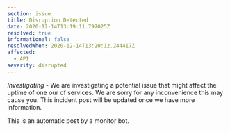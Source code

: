 ```yaml
---
section: issue
title: Disruption Detected
date: 2020-12-14T13:19:11.797025Z
resolved: true
informational: false
resolvedWhen: 2020-12-14T13:20:12.244417Z
affected:
  - API
severity: disrupted
---
```

*Investigating* - We are investigating a potential issue that might affect the uptime of one our of services. We are sorry for any inconvenience this may cause you. This incident post will be updated once we have more information.

This is an automatic post by a monitor bot.
        